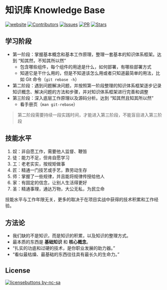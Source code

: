 # 知识库 Knowledge Base

[![website][website-image]][website-href] [![Contributors][contributors-image]][contributors-href] [![Issues][issues-image]][issues-href] [![PR][pr-image]][pr-href] [![Stars][stars-image]][stars-href]

[website-image]: https://img.shields.io/website-up-down-green-red/https/weplay.me.svg
[website-href]: https://weplay.me/
[contributors-image]: https://img.shields.io/github/contributors/jinsyin/knowledge-base.svg
[contributors-href]: https://github.com/jinsyin/knowledge-base/graphs/contributors/
[issues-image]: https://img.shields.io/github/issues/jinsyin/knowledge-base.svg
[issues-href]: https://github.com/jinsyin/knowledge-base/issues/
[pr-image]: https://img.shields.io/github/issues-pr/jinsyin/knowledge-base.svg
[pr-href]: https://gitHub.com/jinsyin/knowledge-base/pulls/
[stars-image]: https://img.shields.io/github/stars/jinsyin/knowledge-base.svg?style=social&label=Star&maxAge=2592000
[stars-href]: https://github.com/jinsyin/knowledge-base/stargazers/

## 学习阶段

* 第一阶段：掌握基本概念和基本工作原理，整理一套基本的知识体系框架。达到 “知其然，不知其所以然”
  * 包含哪些组件，每个组件的用途是什么，如何部署，有哪些部署方式
  * 知道它是干什么用的，但是不知道该怎么用或者只知道最简单的用法，比如 Git 命令（`git rebase -h`）
* 第二阶段：遇到问题解决问题，并按照第一阶段整理的知识体系框架逐步记录知识概念、解决问题的方法和步骤，并对知识体系框架进行完善和调整
* 第三阶段：深入底层工作原理以及源码分析。达到 “知其然且知其所以然”
  * 看手册页（`man git-rebase`）

> 第二阶段需要持续一段实践时间，才能进入第三阶段，不能盲目进入第三阶段

## 技能水平

1. 奴：非自愿工作，需要他人监督、鞭笞
2. 徒：能力不足，但肯自愿学习
3. 工：老老实实，按规矩做事
4. 匠：精通一门技艺或手艺，靠劳动生存
5. 师：掌握了一些规律，并且能将规律传授给他人
6. 家：有固定的信念，让别人生活得更好
7. 圣：精通事理，通达万物，大公无私，为民立命

技能水平与工作年限无关，更多的取决于在项目实战中获得的技术积累和工作经验。

## 方法论

* 我们缺的不是知识，而是知识的积累，以及知识的整理方式。
* 最本质的东西是 **基础知识** 和 **核心概念**。
* “扎实的功底和过硬的技术，是你职业发展的助力器。”
* “看似最枯燥、最基础的东西往往具有最长久的生命力。”

## License

[![licensebuttons by-nc-sa][cc-by-nc-sa-image]][cc-by-nc-sa-href]

[cc-by-nc-sa-image]: https://licensebuttons.net/l/by-nc-sa/3.0/88x31.png
[cc-by-nc-sa-href]: https://creativecommons.org/licenses/by-nc-sa/4.0
